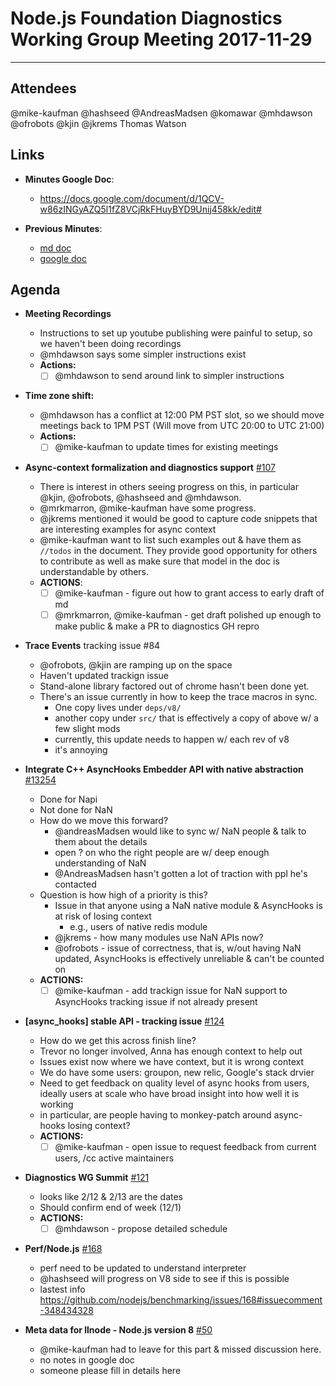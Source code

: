 # Node.js Foundation Diagnostics Working Group Meeting 2017-11-29

--------------------------------------

## Attendees

@mike-kaufman
@hashseed
@AndreasMadsen
@komawar
@mhdawson
@ofrobots
@kjin
@jkrems
Thomas Watson

## Links

* **Minutes Google Doc**: 
  - https://docs.google.com/document/d/1QCV-w86zINGyAZQ5l1fZ8VCjRkFHuyBYD9Unij458kk/edit#

* **Previous Minutes**: 
  - [md doc](https://github.com/nodejs/diagnostics/blob/master/wg-meetings/2017-11-15.md)
  - [google doc]( https://docs.google.com/document/d/1cqw00x3kWLYp7jmu6f6D4qmqiPpSwGdJaa3fQ4GHx0U/edit?usp=sharing)

## Agenda
  - **Meeting Recordings**
      - Instructions to set up youtube publishing were painful to setup, so we haven't been doing recordings
      - @mhdawson says some simpler instructions exist
      - **Actions:**
          - [ ] @mhdawson to send around link to simpler instructions 
  - **Time zone shift:**
      - @mhdawson has a conflict at 12:00 PM PST slot, so we should move meetings back to 1PM PST (Will move from UTC 20:00 to UTC 21:00)
      - **Actions:**
        - [ ] @mike-kaufman to update times for existing meetings

  - **Async-context formalization and diagnostics support**  [#107](https://github.com/nodejs/diagnostics/issues/107)
     - There is interest in others seeing progress on this, in particular @kjin, @ofrobots, @hashseed and @mhdawson. 
     - @mrkmarron, @mike-kaufman have some progress.
     - @jkrems mentioned it would be good to capture code snippets that are interesting examples for async context
     - @mike-kaufman want to list such examples out & have them as `//todos` in the document.  They provide good opportunity
       for others to contribute as well as make sure that model in the doc is understandable by others.    
    - **ACTIONS**:
      - [ ] @mike-kaufman - figure out how to grant access to early draft of md
      - [ ] @mrkmarron, @mike-kaufman - get draft polished up enough to make public & make a PR to diagnostics GH repro

  - **Trace Events** tracking issue #84
     - @ofrobots, @kjin are ramping up on the space
     - Haven't updated trackign issue
     - Stand-alone library factored out of chrome hasn't been done yet.
     - There's an issue currently in how to keep the trace macros in sync.
         - One copy lives under `deps/v8/`
         - another copy under `src/` that is effectively a copy of above w/ a few slight mods
         - currently, this update needs to happen w/ each rev of v8
         - it's annoying 

  - **Integrate C++ AsyncHooks Embedder API with native abstraction** [#13254](https://github.com/nodejs/node/issues/13254)
    - Done for Napi
    - Not done for NaN
    - How do we move this forward?
      - @andreasMadsen would like to sync w/ NaN people & talk to them about the details
      - open ? on who the right people are w/ deep enough understanding of NaN
      - @AndreasMadsen hasn't gotten a lot of traction with ppl he's contacted
    - Question is how high of a priority is this?
      - Issue in that anyone using a NaN native module & AsyncHooks is at risk of losing context
        - e.g., users of native redis module
      - @jkrems - how many modules use NaN APIs now? 
      - @ofrobots - issue of correctness, that is, w/out having NaN updated, AsyncHooks is effectively unreliable & can't be counted on
    - **ACTIONS:**  
      - [ ] @mike-kaufman - add trackign issue for NaN support to AsyncHooks tracking issue if not already present 

  - **[async_hooks] stable API - tracking issue** [#124](https://github.com/nodejs/diagnostics/issues/124)
    - How do we get this across finish line?
    - Trevor no longer involved, Anna has enough context to help out
    - Issues exist now where we have context, but it is wrong context
    - We do have some users: groupon, new relic, Google's stack drvier
    - Need to get feedback on quality level of async hooks from users, ideally users at scale who have broad insight into how well it is working
    - in particular, are people having to monkey-patch around async-hooks losing context?
    - **ACTIONS:**
      - [ ] @mike-kaufman - open issue to request feedback from current users, /cc active maintainers 

  - **Diagnostics WG Summit** [#121](https://github.com/nodejs/diagnostics/issues/121)
    - looks like 2/12 & 2/13 are the dates
    - Should confirm end of week (12/1)
    - **ACTIONS:**
      - [ ] @mhdawson - propose detailed schedule

  - **Perf/Node.js** [#168](https://github.com/nodejs/benchmarking/issues/168)
    - perf need to be updated to understand interpreter
    - @hashseed will progress on V8 side to see if this is possible
    - lastest info https://github.com/nodejs/benchmarking/issues/168#issuecomment-348434328

  - **Meta data for llnode - Node.js version 8** [#50](https://github.com/nodejs/post-mortem/issues/50)
    - @mike-kaufman had to leave for this part & missed discussion here.
    - no notes in google doc
    - someone please fill in details here
